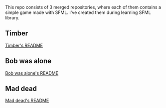 This repo consists of 3 merged repositories, where each of them contains a simple game made with SFML. I've created them during learning SFML library.

## Timber
[Timber's README](timber/README.md)

## Bob was alone 
[Bob was alone's README](bob_was_alone/README.md)

## Mad dead 
[Mad dead's README](mad_dead/README.md)
